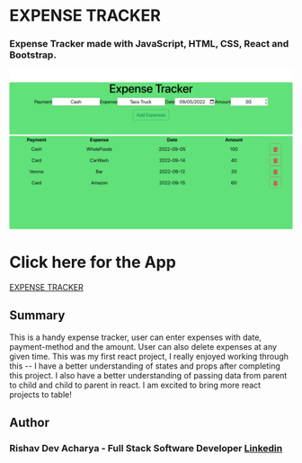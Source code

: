 # EXPENSE TRACKER

### Expense  Tracker  made  with  JavaScript,  HTML,  CSS,  React  and  Bootstrap.

![App Picture](./Expense%20Tracker%20.png)


# Click here for the App 

[EXPENSE TRACKER](https://handy-expense-tracker.netlify.app/)



## Summary

  This is a handy expense tracker, user can enter expenses with date, payment-method and the amount. User can also delete expenses at any given time. This was my first react project, I really enjoyed working through this -- I have a better understanding of states and props after completing this project. I also have a better understanding of passing data from parent to child and child to parent in react. I am excited to bring more react projects to table!  

## Author

### Rishav Dev Acharya - Full Stack Software Developer  [Linkedin](https://www.linkedin.com/in/rishav-acharya-0482051a7/)

